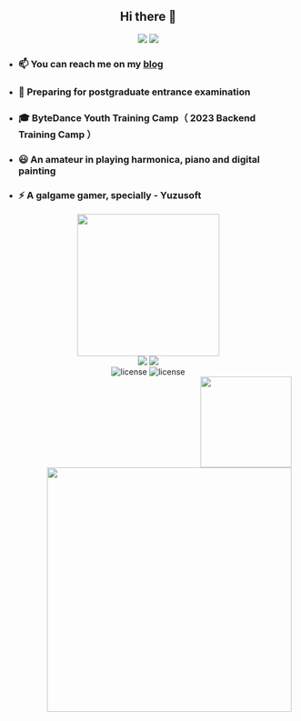 <h2 align="center">Hi there 👋</h2>
<p align="center">
<a title="github" target="_blank" href="https://github.com/Panzer-Jack"><img src="https://img.shields.io/github/stars/Panzer-Jack?style=social" ></a>
<a title="Blog" target="_blank" href="https://www.panzer-jack.cn/"><img src="https://img.shields.io/badge/Blog-Panzer_Jack の 博客-%200" ></a>
</p>


- ### 📫 You can reach me on my [blog](https://panzer-jack.cn/)
- ### 🔭 Preparing for postgraduate entrance examination
- ### 🎓 ByteDance Youth Training Camp（ 2023 Backend Training Camp ）
- ### 😃 An amateur in playing harmonica, piano and digital painting
- ### ⚡ A galgame gamer, specially - Yuzusoft


<div align="center">
	<img src="https://github-readme-stats.vercel.app/api?username=Panzer-Jack&show_icons=true&theme=radical" height = 250>
</div>
	
<div align="center">
	<img src="https://skillicons.dev/icons?i=python,c,cpp,html,css,js,php,md,java,mysql&theme=dark#gh-dark-mode-only&perline=1">
	<img src="https://skillicons.dev/icons?i=raspberrypi,mysql,linux,git,github,ps,selenium,tensorflow,pytorch&theme=dark#gh-dark-mode-only&perline=1">
</div>

<div align="center">
	<img src="https://img.shields.io/badge/C51-SCM-blue" alt="license">
	<img src="https://img.shields.io/badge/RaspberryPi-SCM-blue" alt="license">
</div>

<div align="right">
	<img src= "https://github-readme-stats.vercel.app/api/top-langs/?username=Panzer-Jack&theme=dark&layout=compact" height = "160px">
	<img src="https://user-images.githubusercontent.com/81006731/227700351-c10660ff-8d4d-4b25-9ace-96fa8ce271a3.png" height = "430px">
</div>
